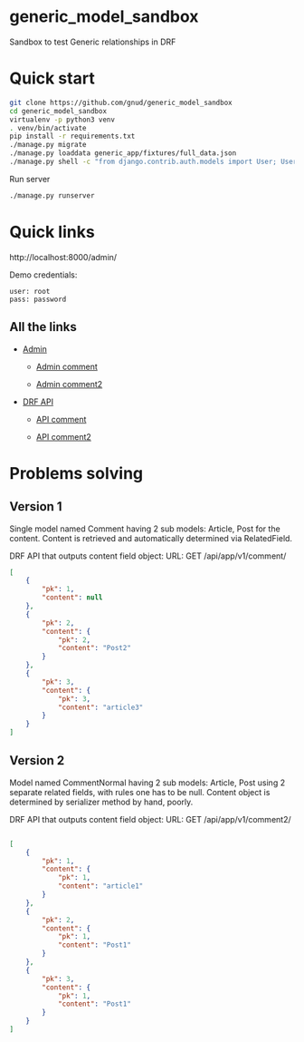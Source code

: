 # generic_model_sandbox
Sandbox to test Generic relationships in DRF

# Quick start

```sh
git clone https://github.com/gnud/generic_model_sandbox
cd generic_model_sandbox
virtualenv -p python3 venv
. venv/bin/activate
pip install -r requirements.txt
./manage.py migrate
./manage.py loaddata generic_app/fixtures/full_data.json
./manage.py shell -c "from django.contrib.auth.models import User; User.objects.create_superuser('root', 'root@example.com', 'password')"
```

Run server

```sh
./manage.py runserver
```

# Quick links

http://localhost:8000/admin/

Demo credentials:
```
user: root
pass: password
```

## All the links

- [Admin](http://localhost:8000/admin/)

    - [Admin comment](http://localhost:8000/admin/generic_app/comment/)

    - [Admin comment2](http://localhost:8000/admin/generic_app/comment2/)

- [DRF API](http://localhost:8000/api/app/v1/)

    - [API comment](http://localhost:8000/api/app/v1/comment/)

    - [API  comment2](http://localhost:8000/api/app/v1/comment2/)

# Problems solving 

## Version 1

Single model named Comment having 2 sub models: Article, Post for the content.
Content is retrieved and automatically determined via RelatedField.  

DRF API that outputs content field object:
URL: GET /api/app/v1/comment/
```json
[
    {
        "pk": 1,
        "content": null
    },
    {
        "pk": 2,
        "content": {
            "pk": 2,
            "content": "Post2"
        }
    },
    {
        "pk": 3,
        "content": {
            "pk": 3,
            "content": "article3"
        }
    }
]
```

## Version 2

Model named CommentNormal having 2 sub models: Article, Post using 2 separate related fields,
with rules one has to be null.
Content object is determined by serializer method by hand, poorly.

DRF API that outputs content field object:
URL: GET /api/app/v1/comment2/
```json

[
    {
        "pk": 1,
        "content": {
            "pk": 1,
            "content": "article1"
        }
    },
    {
        "pk": 2,
        "content": {
            "pk": 1,
            "content": "Post1"
        }
    },
    {
        "pk": 3,
        "content": {
            "pk": 1,
            "content": "Post1"
        }
    }
]
```